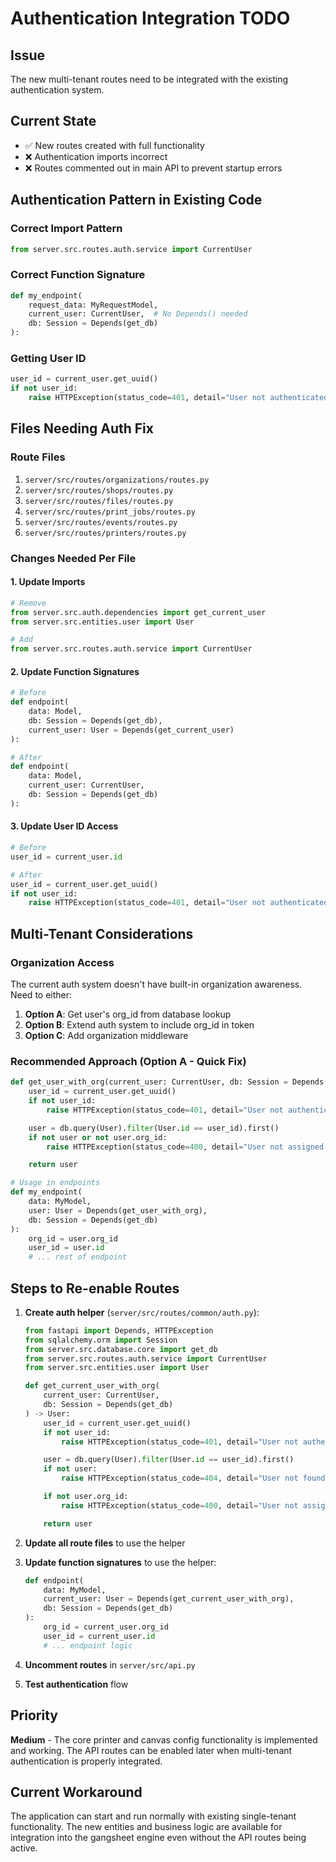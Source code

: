 # Authentication Integration TODO

## Issue

The new multi-tenant routes need to be integrated with the existing authentication system.

## Current State

- ✅ New routes created with full functionality
- ❌ Authentication imports incorrect
- ❌ Routes commented out in main API to prevent startup errors

## Authentication Pattern in Existing Code

### Correct Import Pattern

```python
from server.src.routes.auth.service import CurrentUser
```

### Correct Function Signature

```python
def my_endpoint(
    request_data: MyRequestModel,
    current_user: CurrentUser,  # No Depends() needed
    db: Session = Depends(get_db)
):
```

### Getting User ID

```python
user_id = current_user.get_uuid()
if not user_id:
    raise HTTPException(status_code=401, detail="User not authenticated")
```

## Files Needing Auth Fix

### Route Files

1. `server/src/routes/organizations/routes.py`
2. `server/src/routes/shops/routes.py`
3. `server/src/routes/files/routes.py`
4. `server/src/routes/print_jobs/routes.py`
5. `server/src/routes/events/routes.py`
6. `server/src/routes/printers/routes.py`

### Changes Needed Per File

#### 1. Update Imports

```python
# Remove
from server.src.auth.dependencies import get_current_user
from server.src.entities.user import User

# Add
from server.src.routes.auth.service import CurrentUser
```

#### 2. Update Function Signatures

```python
# Before
def endpoint(
    data: Model,
    db: Session = Depends(get_db),
    current_user: User = Depends(get_current_user)
):

# After
def endpoint(
    data: Model,
    current_user: CurrentUser,
    db: Session = Depends(get_db)
):
```

#### 3. Update User ID Access

```python
# Before
user_id = current_user.id

# After
user_id = current_user.get_uuid()
if not user_id:
    raise HTTPException(status_code=401, detail="User not authenticated")
```

## Multi-Tenant Considerations

### Organization Access

The current auth system doesn't have built-in organization awareness. Need to either:

1. **Option A**: Get user's org_id from database lookup
2. **Option B**: Extend auth system to include org_id in token
3. **Option C**: Add organization middleware

### Recommended Approach (Option A - Quick Fix)

```python
def get_user_with_org(current_user: CurrentUser, db: Session = Depends(get_db)):
    user_id = current_user.get_uuid()
    if not user_id:
        raise HTTPException(status_code=401, detail="User not authenticated")

    user = db.query(User).filter(User.id == user_id).first()
    if not user or not user.org_id:
        raise HTTPException(status_code=400, detail="User not assigned to organization")

    return user

# Usage in endpoints
def my_endpoint(
    data: MyModel,
    user: User = Depends(get_user_with_org),
    db: Session = Depends(get_db)
):
    org_id = user.org_id
    user_id = user.id
    # ... rest of endpoint
```

## Steps to Re-enable Routes

1. **Create auth helper** (`server/src/routes/common/auth.py`):

   ```python
   from fastapi import Depends, HTTPException
   from sqlalchemy.orm import Session
   from server.src.database.core import get_db
   from server.src.routes.auth.service import CurrentUser
   from server.src.entities.user import User

   def get_current_user_with_org(
       current_user: CurrentUser,
       db: Session = Depends(get_db)
   ) -> User:
       user_id = current_user.get_uuid()
       if not user_id:
           raise HTTPException(status_code=401, detail="User not authenticated")

       user = db.query(User).filter(User.id == user_id).first()
       if not user:
           raise HTTPException(status_code=404, detail="User not found")

       if not user.org_id:
           raise HTTPException(status_code=400, detail="User not assigned to organization")

       return user
   ```

2. **Update all route files** to use the helper

3. **Update function signatures** to use the helper:

   ```python
   def endpoint(
       data: MyModel,
       current_user: User = Depends(get_current_user_with_org),
       db: Session = Depends(get_db)
   ):
       org_id = current_user.org_id
       user_id = current_user.id
       # ... endpoint logic
   ```

4. **Uncomment routes** in `server/src/api.py`

5. **Test authentication** flow

## Priority

**Medium** - The core printer and canvas config functionality is implemented and working. The API routes can be enabled later when multi-tenant authentication is properly integrated.

## Current Workaround

The application can start and run normally with existing single-tenant functionality. The new entities and business logic are available for integration into the gangsheet engine even without the API routes being active.
